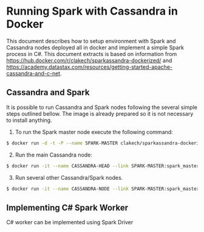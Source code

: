 # Running Spark with Cassandra in Docker
This document describes how to setup environment with Spark and Cassandra 
nodes deployed all in docker and implement a simple Spark process in C#. 
This document extracts is based on information from 
https://hub.docker.com/r/clakech/sparkassandra-dockerized/
and 
https://academy.datastax.com/resources/getting-started-apache-cassandra-and-c-net.



## Cassandra and Spark
It is possible to run Cassandra and Spark nodes following the several simple steps
outlined bellow. The image is already prepared so it is not necessary to install anything.

1. To run the Spark master node execute the following command:
```bash
$ docker run -d -t -P --name SPARK-MASTER clakech/sparkassandra-dockerized /start-master.sh
```

2. Run the main Cassandra node: 
```bash
$ docker run -it --name CASSANDRA-HEAD --link SPARK-MASTER:spark_master -d clakech/sparkassandra-dockerized
```
3. Run several other Cassandra/Spark nodes.
```bash
$ docker run -it --name CASSANDRA-NODE --link SPARK-MASTER:spark_master --link CASSANDRA-HEAD:cassandra -d clakech/sparkassandra-dockerized
```

## Implementing C# Spark Worker
C# worker can be implemented using Spark Driver 
